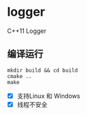 # logger
C++11 Logger

## 编译运行
```
mkdir build && cd build
cmake ..
make
```

- [x] 支持Linux 和 Windows
- [x] 线程不安全 
